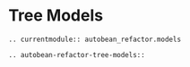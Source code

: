 # Tree Models

```{eval-rst}
.. currentmodule:: autobean_refactor.models
```

```{eval-rst}
.. autobean-refactor-tree-models::
```
